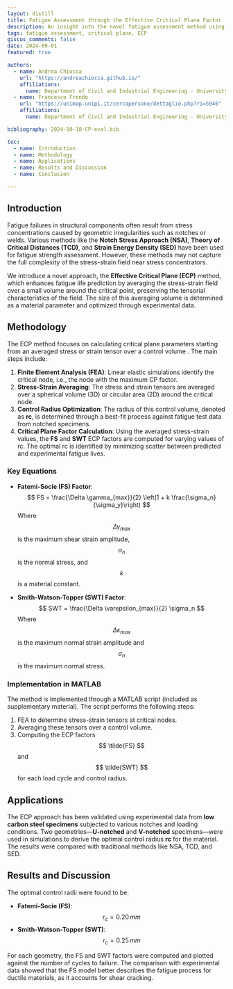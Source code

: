 ```yaml
---
layout: distill
title: Fatigue Assessment through the Effective Critical Plane Factor
description: An insight into the novel fatigue assessment method using the Effective Critical Plane (ECP) factor.
tags: fatigue assessment, critical plane, ECP
giscus_comments: false
date: 2024-09-01
featured: true

authors:
  - name: Andrea Chiocca
    url: "https://andreachiocca.github.io/"
    affiliations:
      name: Department of Civil and Industrial Engineering - University of Pisa
  - name: Francesco Frendo
    url: "https://unimap.unipi.it/cercapersone/dettaglio.php?ri=5946"
    affiliations:
      name: Department of Civil and Industrial Engineering - University of Pisa

bibliography: 2024-10-18-CP-eval.bib

toc:
  - name: Introduction
  - name: Methodology
  - name: Applications
  - name: Results and Discussion
  - name: Conclusion

---
```




## Introduction

Fatigue failures in structural components often result from stress concentrations caused by geometric irregularities such as notches or welds. Various methods like the **Notch Stress Approach (NSA)**, **Theory of Critical Distances (TCD)**, and **Strain Energy Density (SED)** have been used for fatigue strength assessment. However, these methods may not capture the full complexity of the stress-strain field near stress concentrators. 

We introduce a novel approach, the **Effective Critical Plane (ECP)** method, which enhances fatigue life prediction by averaging the stress-strain field over a small volume around the critical point, preserving the tensorial characteristics of the field. The size of this averaging volume is determined as a material parameter and optimized through experimental data.

## Methodology

The ECP method focuses on calculating critical plane parameters starting from an averaged stress or strain tensor over a control volume <d-cite key="Chiocca2024b"></d-cite>. The main steps include:

1. **Finite Element Analysis (FEA)**: Linear elastic simulations identify the critical node, i.e., the node with the maximum CP factor.
2. **Stress-Strain Averaging**: The stress and strain tensors are averaged over a spherical volume (3D) or circular area (2D) around the critical node.
3. **Control Radius Optimization**: The radius of this control volume, denoted as **rc**, is determined through a best-fit process against fatigue test data from notched specimens.
4. **Critical Plane Factor Calculation**: Using the averaged stress-strain values, the **FS** and **SWT** ECP factors are computed for varying values of rc. The optimal rc is identified by minimizing scatter between predicted and experimental fatigue lives.

### Key Equations

- **Fatemi-Socie (FS) Factor**:
$$ FS = \frac{\Delta \gamma_{max}}{2} \left(1 + k \frac{\sigma_n}{\sigma_y}\right) $$
Where $$ \Delta \gamma_{max} $$ is the maximum shear strain amplitude, $$ \sigma_n $$ is the normal stress, and $$ k $$ is a material constant.

- **Smith-Watson-Topper (SWT) Factor**:
$$ SWT = \frac{\Delta \varepsilon_{max}}{2} \sigma_n $$
Where $$ \Delta \varepsilon_{max} $$ is the maximum normal strain amplitude and $$ \sigma_n $$ is the maximum normal stress.

### Implementation in MATLAB

The method is implemented through a MATLAB script (included as supplementary material). The script performs the following steps:
1. FEA to determine stress-strain tensors at critical nodes.
2. Averaging these tensors over a control volume.
3. Computing the ECP factors $$ \tilde{FS} $$ and $$ \tilde{SWT} $$ for each load cycle and control radius.

## Applications

The ECP approach has been validated using experimental data from **low carbon steel specimens** subjected to various notches and loading conditions. Two geometries—**U-notched** and **V-notched** specimens—were used in simulations to derive the optimal control radius **rc** for the material. The results were compared with traditional methods like NSA, TCD, and SED.

## Results and Discussion

The optimal control radii were found to be:
- **Fatemi-Socie (FS)**: $$ r_c = 0.20 \, mm $$
- **Smith-Watson-Topper (SWT)**: $$ r_c = 0.25 \, mm $$

For each geometry, the FS and SWT factors were computed and plotted against the number of cycles to failure. The comparison with experimental data showed that the FS model better describes the fatigue process for ductile materials, as it accounts for shear cracking.
